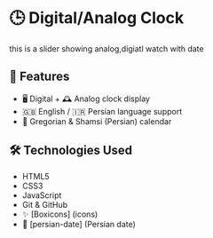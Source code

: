 # 🕒 Digital/Analog Clock 
 this is a slider showing analog,digiatl watch with date

## 🔧 Features

- 🖥️ Digital + 🕰️ Analog clock display
- 🇬🇧 English / 🇮🇷 Persian language support
- 📅 Gregorian & Shamsi (Persian) calendar

## 🛠️ Technologies Used
- HTML5  
- CSS3   
- JavaScript 
- Git & GitHub
- ✨ [Boxicons] (icons)
- 📅 [persian-date] (Persian date)

